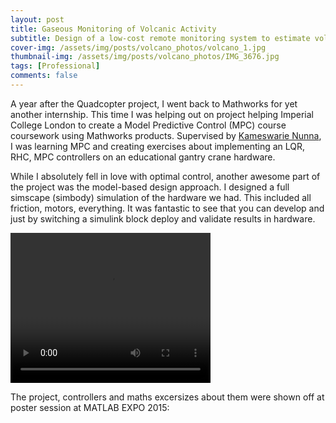 ```yaml
---
layout: post
title: Gaseous Monitoring of Volcanic Activity
subtitle: Design of a low-cost remote monitoring system to estimate volcanic activity
cover-img: /assets/img/posts/volcano_photos/volcano_1.jpg
thumbnail-img: /assets/img/posts/volcano_photos/IMG_3676.jpg
tags: [Professional]
comments: false
---
```

A year after the Quadcopter project, I went back to Mathworks for yet another internship. This time I was helping out on  project helping Imperial College London to create a Model Predictive Control (MPC) course coursework using Mathworks products. Supervised by [Kameswarie Nunna](https://www.linkedin.com/in/kameswarie-nunna-a7152613/), I was learning MPC and creating exercises about implementing an LQR, RHC, MPC controllers on an educational gantry crane hardware. 

While I absolutely fell in love with optimal control, another awesome part of the project was the model-based design approach. I designed a full simscape (simbody) simulation of the hardware we had. This included all friction, motors, everything. It was fantastic to see that you can develop and just by switching a simulink block deploy and validate results in hardware. 

<video width="320" height="240" controls>
  <source type="video/mp4" src="/assets/img/posts/volcano_photos/volcano.mp4">
</video>

The project, controllers and maths excersizes about them were shown off at poster session at MATLAB EXPO 2015:


